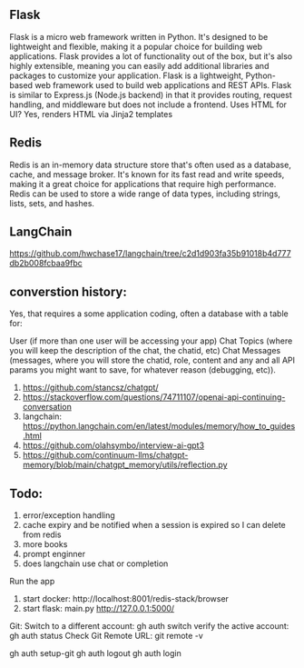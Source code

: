 
## Flask
Flask is a micro web framework written in Python. It's designed to be lightweight and flexible, making it a popular choice for building web applications. Flask provides a lot of functionality out of the box, but it's also highly extensible, meaning you can easily add additional libraries and packages to customize your application.
Flask is a lightweight, Python-based web framework used to build web applications and REST APIs.
Flask is similar to Express.js (Node.js backend) in that it provides routing, request handling, and middleware but does not include a frontend.
Uses HTML for UI? Yes, renders HTML via Jinja2 templates

## Redis
Redis is an in-memory data structure store that's often used as a database, cache, and message broker. It's known for its fast read and write speeds, making it a great choice for applications that require high performance. Redis can be used to store a wide range of data types, including strings, lists, sets, and hashes.

## LangChain
https://github.com/hwchase17/langchain/tree/c2d1d903fa35b91018b4d777db2b008fcbaa9fbc


## converstion history:
Yes, that requires a some application coding, often a database with a table for:

User (if more than one user will be accessing your app)
Chat Topics (where you will keep the description of the chat, the chatid, etc)
Chat Messages (messages, where you will store the chatid, role, content and any and all API params you might want to save, for whatever reason (debugging, etc)).


1. https://github.com/stancsz/chatgpt/
2. https://stackoverflow.com/questions/74711107/openai-api-continuing-conversation
3. langchain: https://python.langchain.com/en/latest/modules/memory/how_to_guides.html
4. https://github.com/olahsymbo/interview-ai-gpt3
5. https://github.com/continuum-llms/chatgpt-memory/blob/main/chatgpt_memory/utils/reflection.py


## Todo:
1. error/exception handling
2. cache expiry and be notified when a session is expired so I can delete from redis
3. more books
4. prompt enginner
5. does langchain use chat or completion


Run the app
1. start docker:
http://localhost:8001/redis-stack/browser
2. start flask: main.py
http://127.0.0.1:5000/

Git:
Switch to a different account: gh auth switch
verify the active account: gh auth status
Check Git Remote URL: git remote -v

gh auth setup-git
gh auth logout
gh auth login

